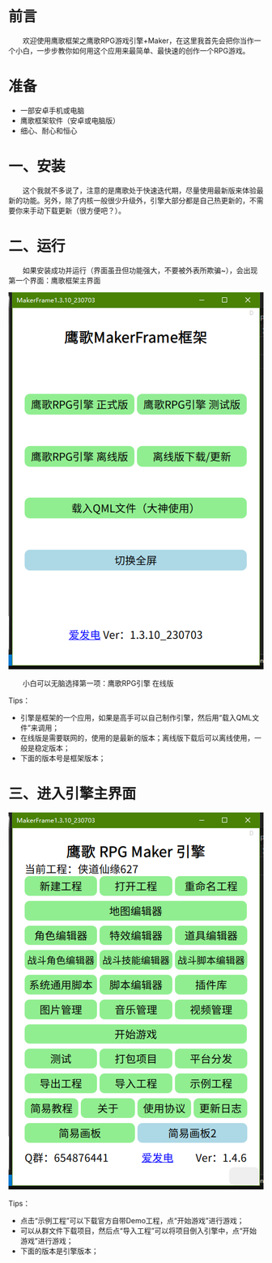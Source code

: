 # 前言

&emsp;&emsp;欢迎使用鹰歌框架之鹰歌RPG游戏引擎+Maker，在这里我首先会把你当作一个小白，一步步教你如何用这个应用来最简单、最快速的创作一个RPG游戏。

# 准备

* 一部安卓手机或电脑
* 鹰歌框架软件（安卓或电脑版）
* 细心、耐心和恒心

# 一、安装

&emsp;&emsp;这个我就不多说了，注意的是鹰歌处于快速迭代期，尽量使用最新版来体验最新的功能。另外，除了内核一般很少升级外，引擎大部分都是自己热更新的，不需要你来手动下载更新（很方便吧？）。

# 二、运行

&emsp;&emsp;如果安装成功并运行（界面虽丑但功能强大，不要被外表所欺骗~），会出现第一个界面：鹰歌框架主界面

![1688900718680](image/0.安装与运行/1688900858750.png)

&emsp;&emsp;小白可以无脑选择第一项：鹰歌RPG引擎 在线版

Tips：

* 引擎是框架的一个应用，如果是高手可以自己制作引擎，然后用“载入QML文件”来调用；
* 在线版是需要联网的，使用的是最新的版本；离线版下载后可以离线使用，一般是稳定版本；
* 下面的版本号是框架版本；

# 三、进入引擎主界面

  ![1688900991409](image/0.安装与运行/1688900991409.png)

Tips：

* 点击“示例工程”可以下载官方自带Demo工程，点“开始游戏”进行游戏；
* 可以从群文件下载项目，然后点“导入工程”可以将项目倒入引擎中，点“开始游戏”进行游戏；
* 下面的版本是引擎版本；
